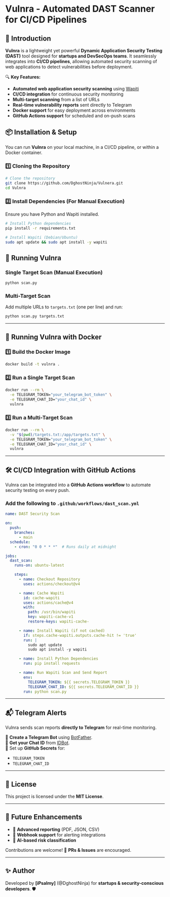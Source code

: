 # Vulnra - Automated DAST Scanner for CI/CD Pipelines

## 🚀 Introduction
**Vulnra** is a lightweight yet powerful **Dynamic Application Security Testing (DAST)** tool designed for **startups and DevSecOps teams**. It seamlessly integrates into **CI/CD pipelines**, allowing automated security scanning of web applications to detect vulnerabilities before deployment.

🔍 **Key Features:**
- **Automated web application security scanning** using [Wapiti](http://wapiti.sourceforge.net/)
- **CI/CD integration** for continuous security monitoring
- **Multi-target scanning** from a list of URLs
- **Real-time vulnerability reports** sent directly to Telegram
- **Docker support** for easy deployment across environments
- **GitHub Actions support** for scheduled and on-push scans

## 📦 Installation & Setup
You can run **Vulnra** on your local machine, in a CI/CD pipeline, or within a Docker container.

### **1️⃣ Cloning the Repository**
```sh
# Clone the repository
git clone https://github.com/DghostNinja/Vulnera.git
cd Vulnra
```

### **2️⃣ Install Dependencies (For Manual Execution)**
Ensure you have Python and Wapiti installed.
```sh
# Install Python dependencies
pip install -r requirements.txt

# Install Wapiti (Debian/Ubuntu)
sudo apt update && sudo apt install -y wapiti
```

## 🚀 Running Vulnra
### **Single Target Scan (Manual Execution)**
```sh
python scan.py
```

### **Multi-Target Scan**
Add multiple URLs to `targets.txt` (one per line) and run:
```sh
python scan.py targets.txt
```

---
## 🐳 Running Vulnra with Docker
### **1️⃣ Build the Docker Image**
```sh
docker build -t vulnra .
```

### **2️⃣ Run a Single Target Scan**
```sh
docker run --rm \
  -e TELEGRAM_TOKEN="your_telegram_bot_token" \
  -e TELEGRAM_CHAT_ID="your_chat_id" \
  vulnra
```

### **3️⃣ Run a Multi-Target Scan**
```sh
docker run --rm \
  -v "$(pwd)/targets.txt:/app/targets.txt" \
  -e TELEGRAM_TOKEN="your_telegram_bot_token" \
  -e TELEGRAM_CHAT_ID="your_chat_id" \
  vulnra
```

---
## 🛠️ CI/CD Integration with GitHub Actions
Vulnra can be integrated into a **GitHub Actions workflow** to automate security testing on every push.

### **Add the following to `.github/workflows/dast_scan.yml`**
```yaml
name: DAST Security Scan

on:
  push:
    branches:
      - main
  schedule:
    - cron: "0 0 * * *"  # Runs daily at midnight

jobs:
  dast_scan:
    runs-on: ubuntu-latest

    steps:
      - name: Checkout Repository
        uses: actions/checkout@v4

      - name: Cache Wapiti
        id: cache-wapiti
        uses: actions/cache@v4
        with:
          path: /usr/bin/wapiti
          key: wapiti-cache-v1
          restore-keys: wapiti-cache-

      - name: Install Wapiti (if not cached)
        if: steps.cache-wapiti.outputs.cache-hit != 'true'
        run: |
          sudo apt update
          sudo apt install -y wapiti

      - name: Install Python Dependencies
        run: pip install requests

      - name: Run Wapiti Scan and Send Report
        env:
          TELEGRAM_TOKEN: ${{ secrets.TELEGRAM_TOKEN }}
          TELEGRAM_CHAT_ID: ${{ secrets.TELEGRAM_CHAT_ID }}
        run: python scan.py
```

---
## 📬 Telegram Alerts
Vulnra sends scan reports **directly to Telegram** for real-time monitoring.

🔹 **Create a Telegram Bot** using [BotFather](https://t.me/BotFather).  
🔹 **Get your Chat ID** from [IDBot](https://t.me/myidbot).  
🔹 Set up **GitHub Secrets** for:
  - `TELEGRAM_TOKEN`
  - `TELEGRAM_CHAT_ID`

---
## 📜 License
This project is licensed under the **MIT License**.

---
## 🎯 Future Enhancements
- 📌 **Advanced reporting** (PDF, JSON, CSV)
- 📌 **Webhook support** for alerting integrations
- 📌 **AI-based risk classification**

Contributions are welcome! 🚀 **PRs & Issues** are encouraged.

---
## ✨ Author
Developed by **[iPsalmy]** (@DghostNinja) for **startups & security-conscious developers**. 🛡️

